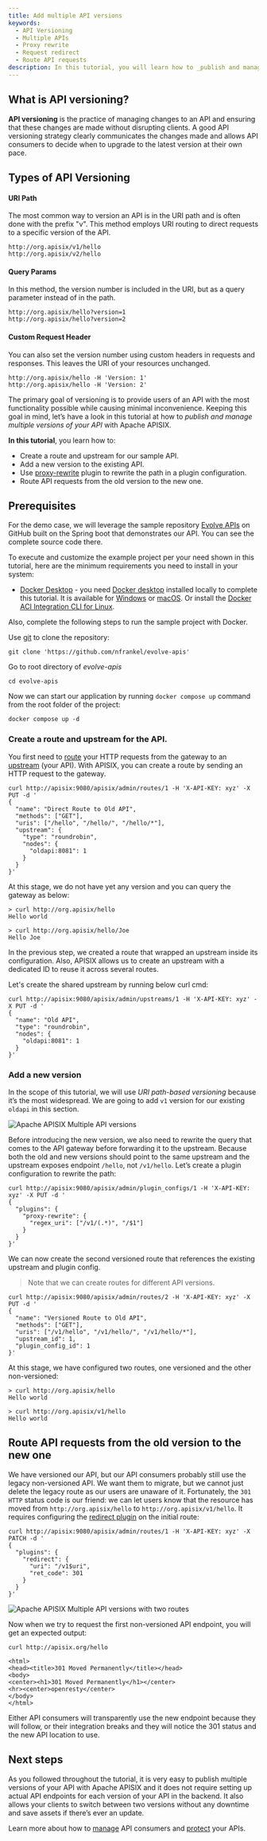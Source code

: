 ```yaml
---
title: Add multiple API versions
keywords:
  - API Versioning
  - Multiple APIs
  - Proxy rewrite
  - Request redirect
  - Route API requests
description: In this tutorial, you will learn how to _publish and manage multiple versions of your API_ with Apache APISIX.
---
```


<!--
#
# Licensed to the Apache Software Foundation (ASF) under one or more
# contributor license agreements.  See the NOTICE file distributed with
# this work for additional information regarding copyright ownership.
# The ASF licenses this file to You under the Apache License, Version 2.0
# (the "License"); you may not use this file except in compliance with
# the License.  You may obtain a copy of the License at
#
#     http://www.apache.org/licenses/LICENSE-2.0
#
# Unless required by applicable law or agreed to in writing, software
# distributed under the License is distributed on an "AS IS" BASIS,
# WITHOUT WARRANTIES OR CONDITIONS OF ANY KIND, either express or implied.
# See the License for the specific language governing permissions and
# limitations under the License.
#
-->

## What is API versioning?

**API versioning** is the practice of managing changes to an API and ensuring that these changes are made without disrupting clients. A good API versioning strategy clearly communicates the changes made and allows API consumers to decide when to upgrade to the latest version at their own pace.

## Types of API Versioning

#### URI Path

The most common way to version an API is in the URI path and is often done with the prefix "v". This method employs URI routing to direct requests to a specific version of the API.

```shell
http://org.apisix/v1/hello
http://org.apisix/v2/hello
```

#### Query Params

In this method, the version number is included in the URI, but as a query parameter instead of in the path.

```shell
http://org.apisix/hello?version=1
http://org.apisix/hello?version=2
```

#### Custom Request Header

You can also set the version number using custom headers in requests and responses. This leaves the URI of your resources unchanged.

```shell
http://org.apisix/hello -H 'Version: 1' 
http://org.apisix/hello -H 'Version: 2' 
```

The primary goal of versioning is to provide users of an API with the most functionality possible while causing minimal inconvenience. Keeping this goal in mind, let’s have a look in this tutorial at how to _publish and manage multiple versions of your API_ with Apache APISIX.

**In this tutorial**, you learn how to:

- Create a route and upstream for our sample API.
- Add a new version to the existing API.
- Use [proxy-rewrite](https://apisix.apache.org/docs/apisix/plugins/proxy-rewrite/) plugin to rewrite the path in a plugin configuration.
- Route API requests from the old version to the new one.

## Prerequisites

For the demo case, we will leverage the sample repository [Evolve APIs](https://github.com/nfrankel/evolve-apis) on GitHub built on the Spring boot that demonstrates our API. You can see the complete source code there.

To execute and customize the example project per your need shown in this tutorial, here are the minimum requirements you need to install in your system:

- [Docker Desktop](https://docs.docker.com/desktop/windows/install/) - you need [Docker desktop](https://www.docker.com/products/docker-desktop/) installed locally to complete this tutorial. It is available for [Windows](https://desktop.docker.com/win/edge/Docker%20Desktop%20Installer.exe) or [macOS](https://desktop.docker.com/mac/edge/Docker.dmg). Or install the [Docker ACI Integration CLI for Linux](https://docs.docker.com/engine/context/aci-integration/#install-the-docker-aci-integration-cli-on-linux).

Also, complete the following steps to run the sample project with Docker.

Use [git](https://git-scm.com/downloads) to clone the repository:

``` shell
git clone 'https://github.com/nfrankel/evolve-apis'
```

Go to root directory of _evolve-apis_

``` shell
cd evolve-apis
```

Now we can start our application by running `docker compose up` command from the root folder of the project:

``` shell
docker compose up -d
```

### Create a route and upstream for the API.

You first need to [route](https://apisix.apache.org/docs/apisix/terminology/route/) your HTTP requests from the gateway to an [upstream](https://apisix.apache.org/docs/apisix/terminology/upstream/) (your API). With APISIX, you can create a route by sending an HTTP request to the gateway.

```shell
curl http://apisix:9080/apisix/admin/routes/1 -H 'X-API-KEY: xyz' -X PUT -d '  
{
  "name": "Direct Route to Old API",               
  "methods": ["GET"],                              
  "uris": ["/hello", "/hello/", "/hello/*"],       
  "upstream": {                                    
    "type": "roundrobin",                          
    "nodes": {
      "oldapi:8081": 1                             
    }
  }
}'
```

At this stage, we do not have yet any version and you can query the gateway as below:

```shell
> curl http://org.apisix/hello
Hello world

> curl http://org.apisix/hello/Joe
Hello Joe
```

In the previous step, we created a route that wrapped an upstream inside its configuration. Also, APISIX allows us to create an upstream with a dedicated ID to reuse it across several routes.

Let's create the shared upstream by running below curl cmd:

```shell
curl http://apisix:9080/apisix/admin/upstreams/1 -H 'X-API-KEY: xyz' -X PUT -d ' 
{
  "name": "Old API",                                                                   
  "type": "roundrobin",
  "nodes": {
    "oldapi:8081": 1
  }
}'
```

### Add a new version

In the scope of this tutorial, we will use _URI path-based versioning_ because it’s the most widespread. We are going to add `v1` version for our existing `oldapi` in this section.

 ![Apache APISIX Multiple API versions](https://static.apiseven.com/2022/12/13/639875780e094.png)

Before introducing the new version, we also need to rewrite the query that comes to the API gateway before forwarding it to the upstream. Because both the old and new versions should point to the same upstream and the upstream exposes endpoint `/hello`, not `/v1/hello`. Let’s create a plugin configuration to rewrite the path:

```shell
curl http://apisix:9080/apisix/admin/plugin_configs/1 -H 'X-API-KEY: xyz' -X PUT -d ' 
{
  "plugins": {
    "proxy-rewrite": {                                        
      "regex_uri": ["/v1/(.*)", "/$1"]                        
    }
  }
}'
```

We can now create the second versioned route that references the existing  upstream and plugin config.

> Note that we can create routes for different API versions.

```shell
curl http://apisix:9080/apisix/admin/routes/2 -H 'X-API-KEY: xyz' -X PUT -d '  
{
  "name": "Versioned Route to Old API",
  "methods": ["GET"],
  "uris": ["/v1/hello", "/v1/hello/", "/v1/hello/*"],
  "upstream_id": 1,
  "plugin_config_id": 1
}'
```

At this stage, we have configured two routes, one versioned and the other non-versioned:

```shell
> curl http://org.apisix/hello
Hello world

> curl http://org.apisix/v1/hello
Hello world
```

## Route API requests from the old version to the new one

We have versioned our API, but our API consumers probably still use the legacy non-versioned API. We want them to migrate, but we cannot just delete the legacy route as our users are unaware of it. Fortunately, the `301 HTTP` status code is our friend: we can let users know that the resource has moved from `http://org.apisix/hello` to `http://org.apisix/v1/hello`. It requires configuring the [redirect plugin](https://apisix.apache.org/docs/apisix/plugins/redirect/) on the initial route:

```shell
curl http://apisix:9080/apisix/admin/routes/1 -H 'X-API-KEY: xyz' -X PATCH -d '
{
  "plugins": {
    "redirect": {
      "uri": "/v1$uri",
      "ret_code": 301
    }
  }
}'
```

![Apache APISIX Multiple API versions with two routes](https://static.apiseven.com/2022/12/13/63987577a9e66.png)

Now when we try to request the first non-versioned API endpoint, you will get an expected output:

```shell
curl http://apisix.org/hello

<html>
<head><title>301 Moved Permanently</title></head>
<body>
<center><h1>301 Moved Permanently</h1></center>
<hr><center>openresty</center>
</body>
</html>
```

Either API consumers will transparently use the new endpoint because they will follow, or their integration breaks and they will notice the 301 status and the new API location to use.

## Next steps

As you followed throughout the tutorial, it is very easy to publish multiple versions of your API with Apache APISIX and it does not require setting up actual API endpoints for each version of your API in the backend. It also allows your clients to switch between two versions without any downtime and save assets if there’s ever an update.

Learn more about how to [manage](./manage-api-consumers.md) API consumers and [protect](./protect-api.md) your APIs.
